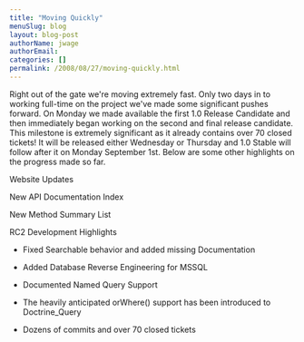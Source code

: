 ```yaml
---
title: "Moving Quickly"
menuSlug: blog
layout: blog-post
authorName: jwage
authorEmail:
categories: []
permalink: /2008/08/27/moving-quickly.html
---
```

<p>

Right out of the gate we're moving extremely fast. Only two days in to
working full-time on the project we've made some significant pushes
forward. On Monday we made available the first 1.0 Release Candidate and
then immediately began working on the second and final release
candidate. This milestone is extremely significant as it already
contains over 70 closed tickets! It will be released either Wednesday or
Thursday and 1.0 Stable will follow after it on Monday September 1st.
Below are some other highlights on the progress made so far.

</p><p>

Website Updates

</p><p>

New API Documentation Index

</p><p>

</p><p>

New Method Summary List

</p><p>

</p><p>

RC2 Development Highlights

</p><ul><li>

Fixed Searchable behavior and added missing Documentation

</li><li>

Added Database Reverse Engineering for MSSQL

</li><li>

Documented Named Query Support

</li><li>

The heavily anticipated orWhere() support has been introduced to
Doctrine\_Query

</li><li>

Dozens of commits and over 70 closed tickets

</li></ul>


